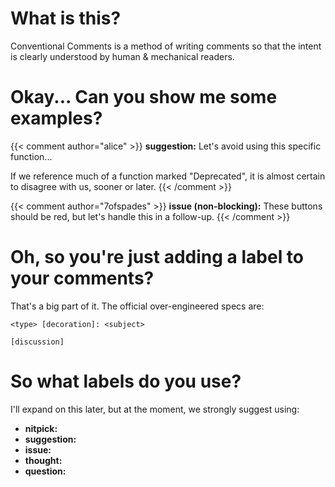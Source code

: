 # What is this?

Conventional Comments is a method of writing comments so that the intent is clearly understood by human & mechanical readers.

# Okay... Can you show me some examples?

{{< comment author="alice" >}}
**suggestion:** Let's avoid using this specific function...

If we reference much of a function marked "Deprecated", it is almost certain to disagree with us, sooner or later.
{{< /comment >}}

{{< comment author="7ofspades" >}}
**issue (non-blocking):** These buttons should be red, but let's handle this in a follow-up.
{{< /comment >}}

# Oh, so you're just adding a label to your comments?

That's a big part of it. The official over-engineered specs are:

```
<type> [decoration]: <subject>

[discussion]
```

# So what labels do you use?

I'll expand on this later, but at the moment, we strongly suggest using:

- **nitpick:**
- **suggestion:**
- **issue:**
- **thought:**
- **question:**
